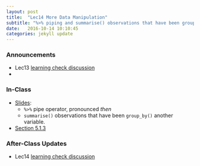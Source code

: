 ```yaml
---
layout: post
title:  "Lec14 More Data Manipulation"
subtitle: "%>% piping and summarise() observations that have been group_by() another variable."
date:   2016-10-14 10:10:45
categories: jekyll update
---
```




### Announcements

* Lec13 <a href = "{{ site.baseurl }}/assets/LC/data_manipulation.html" target = "_blank">learning check discussion</a>
* 


### In-Class

* <a href = "{{ site.baseurl }}/assets/2-Data/more_data_manipulation.html" target = "_blank">Slides</a>:
    + `%>%` pipe operator, pronounced *then*
    + `summarise()` observations that have been `group_by()` another variable.
* <a href = "https://rudeboybert.github.io/IntroStatDataSciences/5-manip.html" target = "_blank">Section 5.1.3</a>


### After-Class Updates

* Lec14 <a href = "{{ site.baseurl }}/assets/LC/more_data_manipulation.html" target = "_blank">learning check discussion</a>

